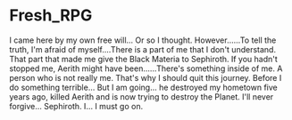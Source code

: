 # Fresh_RPG
I came here by my own free will... Or so I thought. However......To tell the truth, I'm afraid of myself....There is a part of me that I don't understand. That part that made me give the Black Materia to Sephiroth. If you hadn't stopped me, Aerith might have been......There's something inside of me. A person who is not really me. That's why I should quit this journey. Before I do something terrible... But I am going... he destroyed my hometown five years ago, killed Aerith and is now trying to destroy the Planet. I'll never forgive... Sephiroth. I... I must go on.
